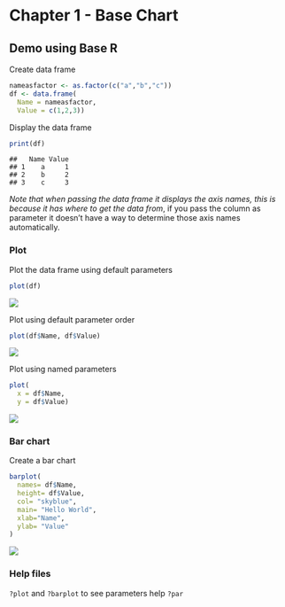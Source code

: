 Chapter 1 - Base Chart
================

## Demo using Base R

Create data frame

``` r
nameasfactor <- as.factor(c("a","b","c"))
df <- data.frame(
  Name = nameasfactor,
  Value = c(1,2,3))
```

Display the data frame

``` r
print(df)
```

    ##   Name Value
    ## 1    a     1
    ## 2    b     2
    ## 3    c     3

*Note that when passing the data frame it displays the axis names, this
is because it has where to get the data from*, if you pass the column as
parameter it doesn’t have a way to determine those axis names
automatically.

### Plot

Plot the data frame using default parameters

``` r
plot(df)
```

![](01-Base_files/figure-gfm/unnamed-chunk-3-1.png)<!-- -->

Plot using default parameter order

``` r
plot(df$Name, df$Value)
```

![](01-Base_files/figure-gfm/unnamed-chunk-4-1.png)<!-- -->

Plot using named parameters

``` r
plot(  
  x = df$Name,
  y = df$Value)
```

![](01-Base_files/figure-gfm/unnamed-chunk-5-1.png)<!-- -->

### Bar chart

Create a bar chart

``` r
barplot(
  names= df$Name,
  height= df$Value,
  col= "skyblue",
  main= "Hello World",
  xlab="Name",
  ylab= "Value"
)
```

![](01-Base_files/figure-gfm/unnamed-chunk-6-1.png)<!-- -->

### Help files

`?plot` and `?barplot` to see parameters help `?par`
